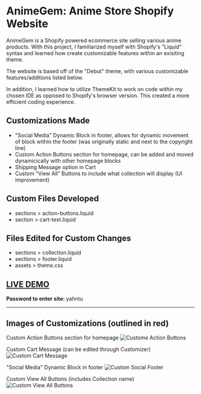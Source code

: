 # AnimeGem: Anime Store Shopify Website 

AnimeGem is a Shopify powered ecommerce site selling various anime products. With this project, I familiarized myself with Shopify's "Liquid" syntax and learned how create customizable features within an exisiting theme.

The website is based off of the "Debut" theme, with various customizable features/additions listed below.

In addition, I learned how to utilize ThemeKit to work on code within my chosen IDE as opposed to Shopify's browser version. This created a more efficient coding experience.

## Customizations Made
- "Social Media" Dynamic Block in footer, allows for dynamic movement of block within the footer (was originally static and next to the copyright line)
- Custom Action Buttons section for homepage, can be added and moved dynamicically with other homepage blocks
- Shipping Message option in Cart 
- Custom “View All” Buttons to include what collection will display (UI improvement)

## Custom Files Developed
- sections > action-buttons.liquid
- section > cart-text.liquid

## Files Edited for Custom Changes
- sections > collection.liquid
- sections > footer.liquid
- assets > theme.css

## [LIVE DEMO](https://animegem.myshopify.com/) 
<b>Password to enter site: </b> yahntu

<hr>

## Images of Customizations (outlined in red)

Custom Action Buttons section for homepage
![Custome Action Buttons](https://i.imgur.com/nCz1jaM.png)

Custom Cart Message (can be edited through Customizer)
![Custom Cart Message](https://i.imgur.com/2mtgkv8.png)

"Social Media" Dynamic Block in footer 
![Custom Social Footer](https://i.imgur.com/X9thavu.png)

Custom View All Buttons (includes Collection name)
![Custom View All Buttons](https://i.imgur.com/uDQlEXR.png)